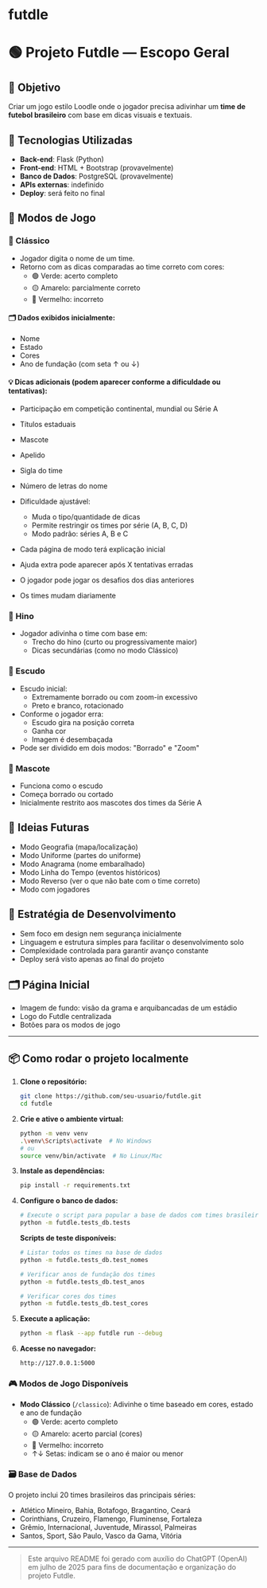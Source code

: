 # futdle

# 🟢 Projeto Futdle — Escopo Geral

## 🎯 Objetivo

Criar um jogo estilo Loodle onde o jogador precisa adivinhar um **time de futebol brasileiro** com base em dicas visuais e textuais.

## 🧱 Tecnologias Utilizadas

- **Back-end**: Flask (Python)
- **Front-end**: HTML + Bootstrap (provavelmente)
- **Banco de Dados**: PostgreSQL (provavelmente)
- **APIs externas**: indefinido
- **Deploy**: será feito no final

## 🧩 Modos de Jogo

### 🔹 Clássico

- Jogador digita o nome de um time.
- Retorno com as dicas comparadas ao time correto com cores:
  - 🟢 Verde: acerto completo
  - 🟡 Amarelo: parcialmente correto
  - 🔴 Vermelho: incorreto

#### 🗂️ Dados exibidos inicialmente:

- Nome
- Estado
- Cores
- Ano de fundação (com seta ↑ ou ↓)

#### 💡 Dicas adicionais (podem aparecer conforme a dificuldade ou tentativas):

- Participação em competição continental, mundial ou Série A
- Títulos estaduais
- Mascote
- Apelido
- Sigla do time
- Número de letras do nome

- Dificuldade ajustável:
  - Muda o tipo/quantidade de dicas
  - Permite restringir os times por série (A, B, C, D)
  - Modo padrão: séries A, B e C
- Cada página de modo terá explicação inicial
- Ajuda extra pode aparecer após X tentativas erradas
- O jogador pode jogar os desafios dos dias anteriores
- Os times mudam diariamente

### 🔹 Hino

- Jogador adivinha o time com base em:
  - Trecho do hino (curto ou progressivamente maior)
  - Dicas secundárias (como no modo Clássico)

### 🔹 Escudo

- Escudo inicial:
  - Extremamente borrado ou com zoom-in excessivo
  - Preto e branco, rotacionado
- Conforme o jogador erra:
  - Escudo gira na posição correta
  - Ganha cor
  - Imagem é desembaçada
- Pode ser dividido em dois modos: "Borrado" e "Zoom"

### 🔹 Mascote

- Funciona como o escudo
- Começa borrado ou cortado
- Inicialmente restrito aos mascotes dos times da Série A

## 🌱 Ideias Futuras

- Modo Geografia (mapa/localização)
- Modo Uniforme (partes do uniforme)
- Modo Anagrama (nome embaralhado)
- Modo Linha do Tempo (eventos históricos)
- Modo Reverso (ver o que não bate com o time correto)
- Modo com jogadores

## 🧠 Estratégia de Desenvolvimento

- Sem foco em design nem segurança inicialmente
- Linguagem e estrutura simples para facilitar o desenvolvimento solo
- Complexidade controlada para garantir avanço constante
- Deploy será visto apenas ao final do projeto

## 🗂️ Página Inicial

- Imagem de fundo: visão da grama e arquibancadas de um estádio
- Logo do Futdle centralizada
- Botões para os modos de jogo

---

## 📦 Como rodar o projeto localmente

1. **Clone o repositório:**

   ```bash
   git clone https://github.com/seu-usuario/futdle.git
   cd futdle
   ```

2. **Crie e ative o ambiente virtual:**

   ```bash
   python -m venv venv
   .\venv\Scripts\activate  # No Windows
   # ou
   source venv/bin/activate  # No Linux/Mac
   ```

3. **Instale as dependências:**

   ```bash
   pip install -r requirements.txt
   ```

4. **Configure o banco de dados:**

   ```bash
   # Execute o script para popular a base de dados com times brasileiros
   python -m futdle.tests_db.tests
   ```

   **Scripts de teste disponíveis:**
   ```bash
   # Listar todos os times na base de dados
   python -m futdle.tests_db.test_nomes
   
   # Verificar anos de fundação dos times
   python -m futdle.tests_db.test_anos
   
   # Verificar cores dos times
   python -m futdle.tests_db.test_cores
   ```

5. **Execute a aplicação:**

   ```bash
   python -m flask --app futdle run --debug
   ```

6. **Acesse no navegador:**
   ```
   http://127.0.0.1:5000
   ```

### 🎮 Modos de Jogo Disponíveis

- **Modo Clássico** (`/classico`): Adivinhe o time baseado em cores, estado e ano de fundação
  - 🟢 Verde: acerto completo
  - 🟡 Amarelo: acerto parcial (cores)
  - 🔴 Vermelho: incorreto
  - ↑↓ Setas: indicam se o ano é maior ou menor

### 🗃️ Base de Dados

O projeto inclui 20 times brasileiros das principais séries:

- Atlético Mineiro, Bahia, Botafogo, Bragantino, Ceará
- Corinthians, Cruzeiro, Flamengo, Fluminense, Fortaleza
- Grêmio, Internacional, Juventude, Mirassol, Palmeiras
- Santos, Sport, São Paulo, Vasco da Gama, Vitória

---

> Este arquivo README foi gerado com auxílio do ChatGPT (OpenAI) em julho de 2025 para fins de documentação e organização do projeto Futdle.
